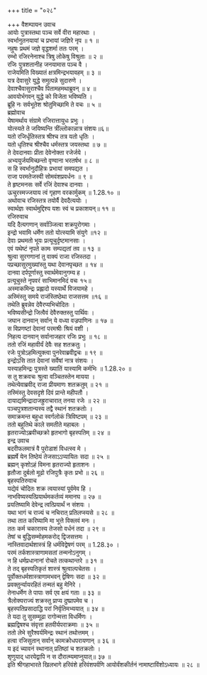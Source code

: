+++
title = "०२८"

+++
वैशम्पायन उवाच  
आयोः पुत्रास्तथा पञ्च सर्वे वीरा महारथाः ।  
स्वर्भानुतनयायां च प्रभायां जज्ञिरे नृप ॥ १ ॥  
नहुषः प्रथमं जज्ञे वृद्धशर्मा ततः परम् ।  
रम्भो रजिरनेनाश्च त्रिषु लोकेषु विश्रुताः ॥ २ ॥  
रजिः पुत्रशतानीह जनयामास पञ्च वै ।  
राजेयमिति विख्यातं क्षत्रमिन्द्रभयावहम् ॥ ३ ॥  
यत्र देवासुरे युद्धे समुत्पन्ने सुदारुणे ।  
देवाश्चैवासुराश्चैव पितामहमथाब्रुवन् ॥ ४ ॥  
आवयोर्भगवन् युद्धे को विजेता भविष्यति ।  
ब्रूहि नः सर्वभूतेश श्रोतुमिच्छामि ते वचः ॥ ५ ॥  
ब्रह्मोवाच  
येषामर्थाय संग्रामे रजिरात्तायुधः प्रभुः ।  
योत्स्यते ते जयिष्यन्ति त्रींल्लोकान्नात्र संशयः॥६॥  
यतो रजिर्धृतिस्तत्र श्रीश्च तत्र यतो धृतिः ।  
यतो धृतिश्च श्रीश्चैव धर्मस्तत्र जयस्तथा ॥ ७ ॥  
ते देवदानवाः प्रीता देवेनोक्ता रजेर्जये ।  
अभ्ययुर्जयमिच्छन्तो वृण्वाना भरतर्षभ ॥ ८ ॥  
स हि स्वर्भानुदौहित्रः प्रभायां समपद्यत ।  
राजा परमतेजस्वी सोमवंशप्रवर्धनः ॥ ९ ॥  
ते हृष्टमनसः सर्वे रजिं देवाश्च दानवाः ।  
ऊचुरस्मज्जयाय त्वं गृहाण वरकार्मुकम् ॥ 1.28.१० ॥  
अथोवाच रजिस्तत्र तयोर्वै देवदैत्ययोः ।  
स्वार्थज्ञः स्वार्थमुद्दिश्य यशः स्वं च प्रकाशयन्॥ ११ ॥  
रजिरुवाच  
यदि दैत्यगणान् सर्वाञ्जित्वा शक्रपुरोगमाः ।  
इन्द्रो भवामि धर्मेण ततो योत्स्यामि संयुगे ॥१२ ॥  
देवाः प्रथमतो भूयः प्रत्यूचुर्दृष्टमानसाः ।  
एवं यथेष्टं नृपते कामः सम्पद्यतां तव ॥ १३ ॥  
श्रुत्वा सुरगणानां तु वाक्यं राजा रजिस्तदा ।  
पप्रच्छासुरमुख्यांस्तु यथा देवानपृच्छत ॥ १४ ॥  
दानवा दर्पपूर्णास्तु स्वार्थमेवानुगम्य ह ।  
प्रत्यूचुस्ते नृपवरं साभिमानमिदं वचः १५॥  
अस्माकमिन्द्रः प्रह्लादो यस्यार्थे विजयामहे ।  
अस्मिंस्तु समये राजंस्तिष्ठेथा राजसत्तम ॥१६ ॥  
तथेति ब्रुवन्नेव देवैरप्यभिचोदितः ।  
भविष्यसीन्द्रो जित्वैवं देवैरुक्तस्तु पार्थिवः ।  
जघान दानवान् सर्वान् ये वध्या वज्रपाणिनः ॥ १७ ॥  
स विप्रणष्टां देवानां परमश्रीः श्रियं वशी ।  
निहत्य दानवान् सर्वानाजहार रजिः प्रभुः ॥ १८ ॥  
ततो रजिं महावीर्यं देवैः सह शतक्रतुः ।  
रजेः पुत्रोऽहमित्युक्त्वा पुनरेवाब्रवीद्वचः ॥ १९ ॥  
इन्द्रोऽसि तात देवानां सर्वेषां नात्र संशयः ।  
यस्याहमिन्द्रः पुत्रस्ते ख्यातिं यास्यामि कर्मभिः ॥ 1.28.२० ॥  
स तु शक्रवचः श्रुत्वा वञ्चितस्तेन मायया ।  
तथेत्येवाब्रवीद् राजा प्रीयमाणः शतक्रतुम् ॥ २१ ॥  
तस्मिंस्तु देवसदृशे दिवं प्रान्ते महीपतौ ।  
दायाद्यमिन्द्रादाजह्रुराचारात् तनया रजेः ॥ २२ ॥  
पञ्चपुत्रशतान्यस्य तद्वै स्थानं शतक्रतोः ।  
समाक्रमन्त बहुधा स्वर्गलोकं त्रिविष्टपम् ॥ २३ ॥  
ततो बहुतिथे काले समतीते महाबलः ।  
हृतराज्योऽब्रवीच्छक्रो हृतभागो बृहस्पतिम् ॥ २४ ॥  
इन्द्र उवाच  
बदरीफलमात्रं वै पुरोडाशं विधत्स्व मे ।  
ब्रह्मर्षे येन तिष्ठेयं तेजसाऽऽप्यायितः सदा ॥ २५ ॥  
ब्रह्मन् कृशोऽहं विमना हृतराज्यो हृताशनः ।  
हृतौजा दुर्बलो मूढो रजिपुत्रैः कृतः प्रभो ॥ २६ ॥  
बृहस्पतिरुवाच  
यद्येवं चोदितः शक्र त्वयास्यां पूर्वमेव हि ।  
नाभविष्यस्यत्प्रियार्थमकर्तव्यं ममानघ ॥ २७ ॥  
प्रयतिष्यामि देवेन्द्र त्वत्प्रियार्थं न संशयः ।  
यथा भागं च राज्यं च नचिरात् प्रतिलप्स्यसे ॥ २८ ॥  
तथा तात करिष्यामि मा भूत्ते विक्लवं मनः ।  
ततः कर्म चकारास्य तेजसो वर्धनं तदा ॥ २९ ॥  
तेषां च बुद्धिसम्मोहमकरोद् द्विजसत्तमः ।  
नास्तिवादार्थशास्त्रं हि धर्मविद्वेषणं परम् ॥ 1.28.३० ।  
परमं तर्कशास्त्राणामसतां तन्मनोऽनुगम् ।  
न हि धर्मप्रधानानां रोचते तत्कथान्तरे ॥ ३१ ॥  
ते तद् बृहस्पतिकृतं शास्त्रं श्रुत्वाल्पचेतसः ।  
पूर्वोक्तधर्मशास्त्राणामभवन् द्वेषिणः सदा ॥ ३२ ॥  
प्रवक्तुर्न्यायरहितं तन्मतं बहु मेनिरे ।  
तेनाधर्मेण ते पापाः सर्व एव क्षयं गताः ॥ ३३ ॥  
त्रैलोक्यराज्यं शक्रस्तु प्राप्य दुष्प्रापमेव च ।  
बृहस्पतिप्रसादाद्धि परां निर्वृतिमभ्ययात् ॥ ३४ ॥  
ते यदा तु सुसम्मूढा रागोन्मत्ता विधर्मिणः ।  
ब्रह्मद्विषश्च संवृत्ता हतवीर्यपराक्रमाः ॥ ३५ ॥  
ततो लेभे सुरैश्वर्यमिन्द्रः स्थानं तथोत्तमम् ।  
हत्वा रजिसुतान् सर्वान् कामक्रोधपरायणान् ॥ ३६ ॥  
य इदं च्यावनं स्थानात् प्रतिष्ठां च शतक्रतोः ।  
शृणुयाद् धारयेद्वापि न स दौरात्म्यमाप्नुयात्॥ ३७ ॥  
इति श्रीगहाभारते खिलभागे हरिवंशे हरिवंशपर्वणि आयोर्वंशकीर्तनं नामाष्टाविंशोऽध्यायः ॥ २८ ॥